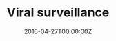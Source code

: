 ---
title: Viral surveillance
summary: We aim to take novel sequencing and informatic approaches and develop them for application to respiratory and enteric pathogens. The end goal is an assay that can be used for routine sequencing in a clinical setting. This would minimise detection time and provide information regarding the transmission of strains within hours.
tags:
- Genomic epidemiology
date: "2016-04-27T00:00:00Z"

# Optional external URL for project (replaces project detail page).
external_link: "https://artic.network"

image:
  caption: Photo by rawpixel on Unsplash
  focal_point: Smart

links:
- icon: twitter
  icon_pack: fab
  name: Follow
  url: https://twitter.com/edcoakes
url_code: ""
url_pdf: ""
url_slides: ""
url_video: ""

# Slides (optional).
#   Associate this project with Markdown slides.
#   Simply enter your slide deck's filename without extension.
#   E.g. `slides = "example-slides"` references `content/slides/example-slides.md`.
#   Otherwise, set `slides = ""`.
slides: example
---
